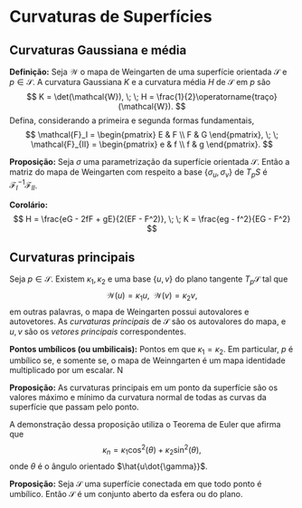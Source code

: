 # Curvaturas de Superfícies

## Curvaturas Gaussiana e média

**Definição:** Seja $\mathcal{W}$ o mapa de Weingarten de uma superfície
orientada $\mathcal{S}$ e $p \in \mathcal{S}$. A curvatura Gaussiana $K$ e a
curvatura média $H$ de $\mathcal{S}$ em $p$ são 
$$
K = \det(\mathcal{W}), \; \; H = \frac{1}{2}\operatorname{traço}(\mathcal{W}).
$$
Defina, considerando a primeira e segunda formas fundamentais, 
$$
\mathcal{F}_I = \begin{pmatrix}
    E & F \\ F & G   
\end{pmatrix}, \; \; \mathcal{F}_{II} = \begin{pmatrix}
    e & f \\ f & g   
\end{pmatrix}.  
$$

**Proposição:** Seja $\sigma$ uma parametrização da superfície orientada
$\mathcal{S}$. Então a matriz do mapa de Weingarten com respeito a base
$\{\sigma_u, \sigma_v\}$ de $T_pS$ é $\mathcal{F}_I^{-1}\mathcal{F}_{II}$. 

**Corolário:** 
$$
H = \frac{eG - 2fF + gE}{2(EF - F^2)}, \; \; K = \frac{eg - f^2}{EG - F^2}
$$

## Curvaturas principais

Seja $p \in \mathcal{S}$. Existem $\kappa_1, \kappa_2$ e uma base $\{u,
v\}$ do plano tangente $T_p\mathcal{S}$ tal que 
$$
\mathcal{W}(u) = \kappa_1u, \; \; \mathcal{W}(v) = \kappa_2v, 
$$
em outras palavras, o mapa de Weingarten possui autovalores e autovetores. As
*curvaturas principais* de $\mathcal{S}$ são os autovalores do mapa, e $u, v$
são os *vetores principais* correspondentes. 

**Pontos umbílicos (ou umbilicais):** Pontos em que $\kappa_1 = \kappa_2$. Em
particular, $p$ é umbílico se, e somente se, o mapa de Weinngarten é um mapa
identidade multiplicado por um escalar. N

**Proposição:** As curvaturas principais em um ponto da superfície são os
valores máximo e mínimo da curvatura normal de todas as curvas da superfície
que passam pelo ponto. 

A demonstração dessa proposição utiliza o Teorema de Euler que afirma que 
$$
\kappa_n = \kappa_1 \cos^2(\theta) + \kappa_2 \sin^2(\theta),
$$
onde $\theta$ é o ângulo orientado $\hat{u\dot{\gamma}}$.

**Proposição:** Seja $\mathcal{S}$ uma superfície conectada em que todo ponto
é umbílico. Então $\mathcal{S}$ é um conjunto aberto da esfera ou do plano. 